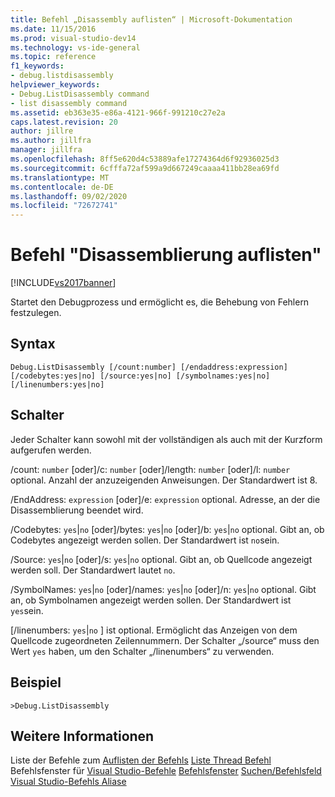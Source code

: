 ```yaml
---
title: Befehl „Disassembly auflisten“ | Microsoft-Dokumentation
ms.date: 11/15/2016
ms.prod: visual-studio-dev14
ms.technology: vs-ide-general
ms.topic: reference
f1_keywords:
- debug.listdisassembly
helpviewer_keywords:
- Debug.ListDisassembly command
- list disassembly command
ms.assetid: eb363e35-e86a-4121-966f-991210c27e2a
caps.latest.revision: 20
author: jillre
ms.author: jillfra
manager: jillfra
ms.openlocfilehash: 8ff5e620d4c53889afe17274364d6f92936025d3
ms.sourcegitcommit: 6cfffa72af599a9d667249caaaa411bb28ea69fd
ms.translationtype: MT
ms.contentlocale: de-DE
ms.lasthandoff: 09/02/2020
ms.locfileid: "72672741"
---
```

# <a name="list-disassembly-command"></a>Befehl "Disassemblierung auflisten"
[!INCLUDE[vs2017banner](../../includes/vs2017banner.md)]

Startet den Debugprozess und ermöglicht es, die Behebung von Fehlern festzulegen.

## <a name="syntax"></a>Syntax

```
Debug.ListDisassembly [/count:number] [/endaddress:expression]
[/codebytes:yes|no] [/source:yes|no] [/symbolnames:yes|no]
[/linenumbers:yes|no]
```

## <a name="switches"></a>Schalter
 Jeder Schalter kann sowohl mit der vollständigen als auch mit der Kurzform aufgerufen werden.

 /count: `number` [oder]/c: `number` [oder]/length: `number` [oder]/l: `number` optional. Anzahl der anzuzeigenden Anweisungen. Der Standardwert ist 8.

 /EndAddress: `expression` [oder]/e: `expression` optional. Adresse, an der die Disassemblierung beendet wird.

 /Codebytes: `yes`&#124;`no` [oder]/bytes: `yes`&#124;`no` [oder]/b: `yes`&#124;`no` optional. Gibt an, ob Codebytes angezeigt werden sollen. Der Standardwert ist `no`sein.

 /Source: `yes`&#124;`no` [oder]/s: `yes`&#124;`no` optional. Gibt an, ob Quellcode angezeigt werden soll. Der Standardwert lautet `no`.

 /SymbolNames: `yes`&#124;`no` [oder]/names: `yes`&#124;`no` [oder]/n: `yes`&#124;`no` optional. Gibt an, ob Symbolnamen angezeigt werden sollen. Der Standardwert ist `yes`sein.

 [/linenumbers: `yes`&#124;`no` ] ist optional. Ermöglicht das Anzeigen von dem Quellcode zugeordneten Zeilennummern. Der Schalter „/source“ muss den Wert `yes` haben, um den Schalter „/linenumbers“ zu verwenden.

## <a name="example"></a>Beispiel

```
>Debug.ListDisassembly
```

## <a name="see-also"></a>Weitere Informationen
 Liste der Befehle zum [Auflisten der Befehls](../../ide/reference/list-call-stack-command.md) [Liste Thread Befehl](../../ide/reference/list-threads-command.md) Befehlsfenster für [Visual Studio-Befehle](../../ide/reference/visual-studio-commands.md) [Befehlsfenster](../../ide/reference/command-window.md) [Suchen/Befehlsfeld](../../ide/find-command-box.md) [Visual Studio-Befehls Aliase](../../ide/reference/visual-studio-command-aliases.md)
